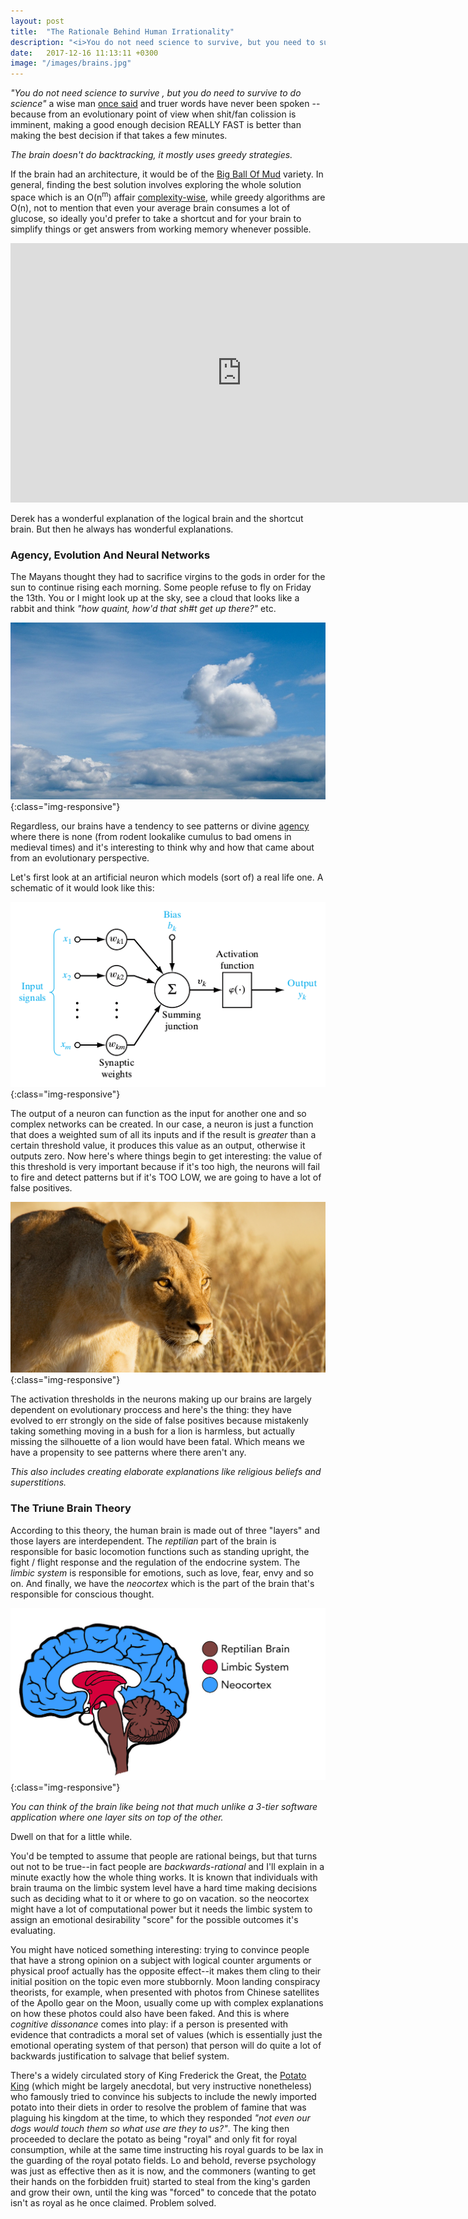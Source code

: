 ```yaml
---
layout: post
title:  "The Rationale Behind Human Irrationality"
description: "<i>You do not need science to survive, but you need to survive to do science</i> a wise man once said, and truer words have never been spoken-because from an evolutionary point of view when shit/fan colission is imminent, making a good enough decision REALLY FAST is better than making the best decision if that takes a few minutes."
date:   2017-12-16 11:13:11 +0300
image: "/images/brains.jpg"
---
```

<i>"You do not need science to survive , but you do need to survive to do science"</i> a wise man [once said](https://medium.com/incerto/how-to-be-rational-about-rationality-432e96dd4d1a) and truer words have never been spoken -- because from an evolutionary point of view when shit/fan colission is imminent, making a good enough decision REALLY FAST is better than making the best decision if that takes a few minutes. 

*The brain doesn't do backtracking, it mostly uses greedy strategies.*

If the brain had an architecture, it would be of the [Big Ball Of Mud](https://blog.codinghorror.com/the-big-ball-of-mud-and-other-architectural-disasters/) variety. In general, finding the best solution involves exploring the whole solution space which is an O(n<sup>m</sup>) affair [complexity-wise](https://discrete.gr/complexity/), while greedy algorithms are O(n), not to mention that even your average brain consumes a lot of glucose, so ideally you'd prefer to take a shortcut and for your brain to simplify things or get answers from working memory whenever possible.

<iframe width="740" height="415" src="https://www.youtube.com/embed/UBVV8pch1dM" frameborder="0" allowfullscreen></iframe>

Derek has a wonderful explanation of the logical brain and the shortcut brain. But then he always has wonderful explanations.

### Agency, Evolution And Neural Networks
The Mayans thought they had to sacrifice virgins to the gods in order for the sun to continue rising each morning. Some people refuse to fly on Friday the 13th. You or I might look up at the sky, see a cloud that looks like a rabbit and think *"how quaint, how'd that sh#t get up there?"* etc.

![rabbit-cloud](/images/rabbit-cloud.jpg){:class="img-responsive"}

Regardless, our brains have a tendency to see patterns or divine [agency](https://en.wikipedia.org/wiki/Agency_(philosophy)) where there is none (from rodent lookalike cumulus to bad omens in medieval times) and it's interesting to think why and how that came about from an evolutionary perspective.

Let's first look at an artificial neuron which models (sort of) a real life one. A schematic of it would look like this:

![neuron-diagram](/images/neuron-diagram.png){:class="img-responsive"}

The output of a neuron can function as the input for another one and so complex networks can be created. In our case, a neuron is just a function that does a weighted sum of all its inputs and if the result is *greater* than a certain threshold value, it produces this value as an output, otherwise it outputs zero. Now here's where things begin to get interesting: the value of this threshold is very important because if it's too high, the neurons will fail to fire and detect patterns but if it's TOO LOW, we are going to have a lot of false positives.

![lioness](/images/lioness.jpg){:class="img-responsive"}

The activation thresholds in the neurons making up our brains are largely dependent on evolutionary proccess and here's the thing: they have evolved to err strongly on the side of false positives because mistakenly taking something moving in a bush for a lion is harmless, but actually missing the silhouette of a lion would have been fatal. Which means we have a propensity to see patterns where there aren't any.

<i>
This also includes creating elaborate explanations like religious beliefs and superstitions.
</i>

### The Triune Brain Theory
According to this theory, the human brain is made out of three "layers" and those layers are interdependent. The *reptilian* part of the brain is responsible for basic locomotion functions such as standing upright, the fight / flight response and the regulation of the endocrine system. The *limbic system* is responsible for emotions, such as love, fear, envy and so on. And finally, we have the *neocortex* which is the part of the brain that's responsible for conscious thought.

![triune](/images/triune.png){:class="img-responsive"}

<i>
You can think of the brain like being not that much unlike a 3-tier software application where one layer sits on top of the other.
</i>

Dwell on that for a little while.

You'd be tempted to assume that people are rational beings, but that turns out not to be true--in fact people are *backwards-rational* and I'll explain in a minute exactly how the whole thing works. It is known that individuals with brain trauma on the limbic system level have a hard time making decisions such as deciding what to it or where to go on vacation. so the neocortex might have a lot of computational power but it needs the limbic system to assign an emotional desirability "score" for the possible outcomes it's evaluating.

You might have noticed something interesting: trying to convince people that have a strong opinion on a subject with logical counter arguments or physical proof actually has the opposite effect--it makes them cling to their initial position on the topic even more stubbornly. Moon landing conspiracy theorists, for example, when presented with photos from Chinese satellites of the Apollo gear on the Moon, usually come up with complex explanations on how these photos could also have been faked. And this is where *cognitive dissonance* comes into play: if a person is presented with evidence that contradicts a moral set of values (which is essentially just the emotional operating system of that person) that person will do quite a lot of backwards justification to salvage that belief system.

There's a widely circulated story of King Frederick the Great, the [Potato King](https://en.wikipedia.org/wiki/Frederick_the_Great) (which might be largely anecdotal, but very instructive nonetheless) who famously tried to convince his subjects to include the newly imported potato into their diets in order to resolve the problem of famine that was plaguing his kingdom at the time, to which they responded <i>"not even our dogs would touch them so what use are they to us?"</i>. The king then proceeded to declare the potato as being "royal" and only fit for royal consumption, while at the same time instructing his royal guards to be lax in the guarding of the royal potato fields. Lo and behold, reverse psychology was just as effective then as it is now, and the commoners (wanting to get their hands on the forbidden fruit) started to steal from the king's garden and grow their own, until the king was "forced" to concede that the potato isn't as royal as he once claimed. Problem solved.

